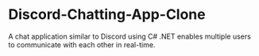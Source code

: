 # Discord-Chatting-App-Clone
A chat application similar to Discord using C# .NET enables multiple users to communicate with each other in real-time.
